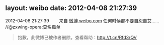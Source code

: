 layout: weibo
date: 2012-04-08 21:27:39
---
<meta name="referrer" content="no-referrer" />

2012-04-08 21:27:39  &nbsp;&nbsp;&nbsp;&nbsp;&nbsp;&nbsp; 来自 <a href="http://weibo.com/" rel="nofollow">微博 weibo.com</a>
任何时候都不要自怨自艾…… //@zxwing-opera:莫名孤单
>  抱歉，此微博已被作者删除。查看帮助：http://t.cn/Rfd3rQV
